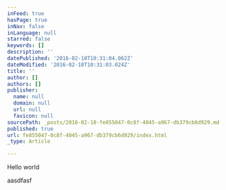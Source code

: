 ```yaml
---
inFeed: true
hasPage: true
inNav: false
inLanguage: null
starred: false
keywords: []
description: ''
datePublished: '2016-02-18T10:31:04.062Z'
dateModified: '2016-02-18T10:31:03.024Z'
title: ''
author: []
authors: []
publisher:
  name: null
  domain: null
  url: null
  favicon: null
sourcePath: _posts/2016-02-18-fe855047-0c8f-4045-a967-db379cb6d929.md
published: true
url: fe855047-0c8f-4045-a967-db379cb6d929/index.html
_type: Article

---
```

Hello world

aasdfasf